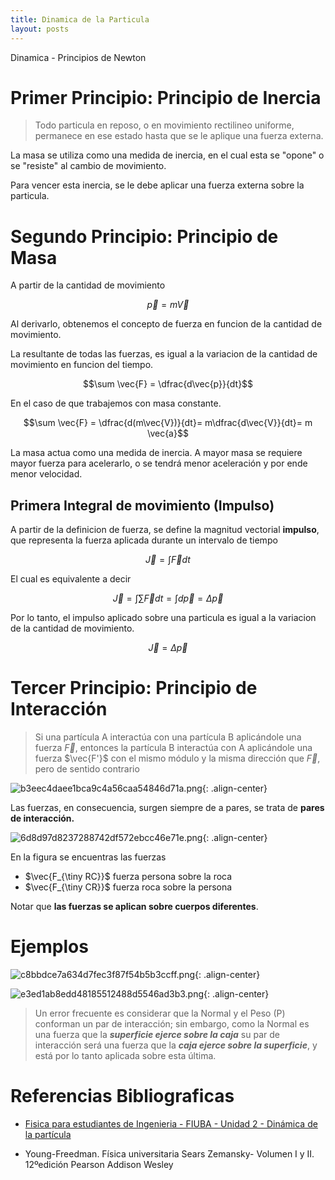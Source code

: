 ```yaml
---
title: Dinamica de la Particula
layout: posts
---
```


Dinamica - Principios de Newton

# Primer Principio: Principio de Inercia

> Todo particula en reposo, o en movimiento rectilineo uniforme, permanece en ese estado hasta que se le aplique una fuerza externa.


La masa se utiliza como una medida de inercia, en el cual esta se "opone" o se "resiste" al cambio de movimiento.

Para vencer esta inercia, se le debe aplicar una fuerza externa sobre la particula.


# Segundo Principio: Principio de Masa

A partir de la cantidad de movimiento 

$$\vec{p} = m\vec{V}$$

Al derivarlo, obtenemos el concepto de fuerza en funcion de la cantidad de movimiento. 

La resultante de todas las fuerzas, es igual a la variacion de la cantidad de movimiento en funcion del tiempo.


$$\sum \vec{F} = \dfrac{d\vec{p}}{dt}$$

En el caso de que trabajemos con masa constante.

$$\sum \vec{F} = \dfrac{d(m\vec{V})}{dt}= m\dfrac{d\vec{V}}{dt}= m \vec{a}$$


La masa actua como una medida de inercia. A mayor masa se requiere mayor fuerza para acelerarlo, o se tendrá menor aceleración y por ende menor velocidad.


## Primera Integral de movimiento (Impulso)


A partir de la definicion de fuerza, se define la magnitud vectorial **impulso**, que representa la fuerza aplicada durante un intervalo de tiempo


$$\vec{J} = \int\vec{F} dt$$

El cual es equivalente a decir

$$\vec{J} = \int \sum \vec{F} dt = \int d\vec{p} = \Delta \vec{p}$$

Por lo tanto, el impulso aplicado sobre una particula es igual a la variacion de la cantidad de movimiento.

$$\vec{J} = \Delta \vec{p}$$

# Tercer Principio: Principio de Interacción

> Si una partícula A interactúa con una partícula B aplicándole una fuerza $\vec{F}$, entonces la partícula B interactúa con A aplicándole una fuerza $\vec{F'}$ con el mismo módulo y la misma dirección que $\vec{F}$, pero de sentido contrario

![b3eec4daee1bca9c4a56caa54846d71a.png](https://luisparedes1.github.io/mundo-fisica/assets/teoria/02_dinamica/images/d9afea3d733a4cc1aae6923351d0de9d.png){: .align-center}

Las fuerzas, en consecuencia, surgen siempre de a pares, se trata de **pares de interacción.**

![6d8d97d8237288742df572ebcc46e71e.png](https://luisparedes1.github.io/mundo-fisica/assets/teoria/02_dinamica/images/215fcb70302d4efcad16addb6499b092.png){: .align-center}

En la figura se encuentras las fuerzas

* $\vec{F_{\tiny RC}}$ fuerza persona sobre la roca
* $\vec{F_{\tiny CR}}$ fuerza roca sobre la persona

Notar que **las fuerzas se aplican sobre cuerpos diferentes**.

# Ejemplos

![c8bbdce7a634d7fec3f87f54b5b3ccff.png](https://luisparedes1.github.io/mundo-fisica/assets/teoria/02_dinamica/images/5fa9337623ad4a7a94662c7c76994ee5.png){: .align-center}

![e3ed1ab8edd48185512488d5546ad3b3.png](https://luisparedes1.github.io/mundo-fisica/assets/teoria/02_dinamica/images/afbd0c8c1b114594a47d7666fb1e29ec.png){: .align-center}

>Un error frecuente es considerar que la Normal y el Peso (P) conforman un par de interacción; sin embargo, como la Normal es una fuerza que la ***superficie ejerce sobre la caja*** su par de interacción será una fuerza que la ***caja ejerce sobre la superficie***, y está por lo tanto aplicada sobre esta última.


# Referencias Bibliograficas

* [Fisica para estudiantes de Ingenieria - FIUBA - Unidad 2 - Dinámica de la partícula](https://campus.fi.uba.ar/pluginfile.php/342336/mod_resource/content/0/Unidad%202%20-%20Din%C3%A1mica%20de%20la%20part%C3%ADcula%20-%202020.pdf)

* Young-Freedman. Física universitaria Sears Zemansky- Volumen I y II. 12ºedición Pearson Addison Wesley 